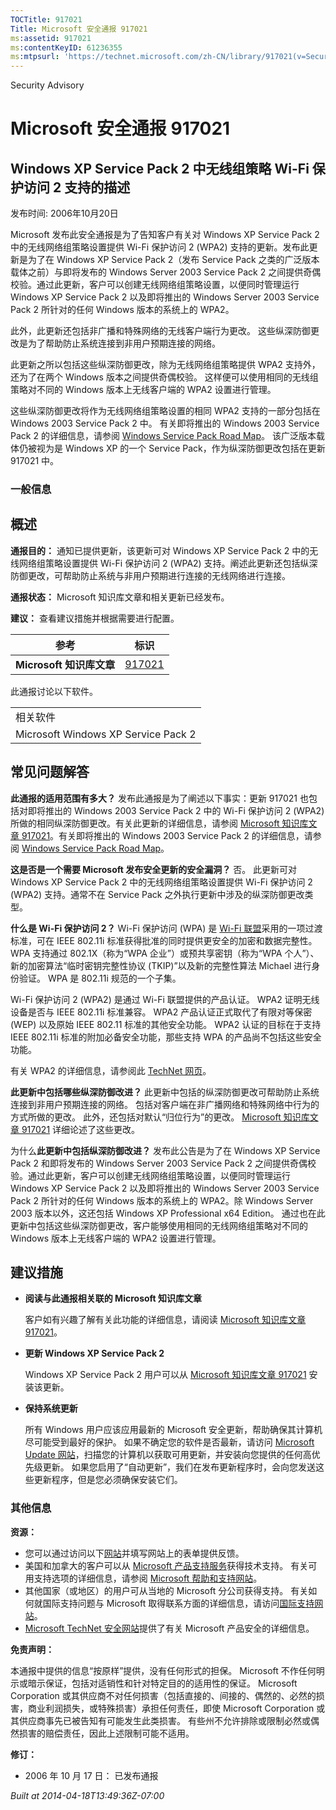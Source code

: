 ```yaml
---
TOCTitle: 917021
Title: Microsoft 安全通报 917021
ms:assetid: 917021
ms:contentKeyID: 61236355
ms:mtpsurl: 'https://technet.microsoft.com/zh-CN/library/917021(v=Security.10)'
---
```


Security Advisory

Microsoft 安全通报 917021
=========================

Windows XP Service Pack 2 中无线组策略 Wi-Fi 保护访问 2 支持的描述
------------------------------------------------------------------

发布时间: 2006年10月20日

Microsoft 发布此安全通报是为了告知客户有关对 Windows XP Service Pack 2 中的无线网络组策略设置提供 Wi-Fi 保护访问 2 (WPA2) 支持的更新。发布此更新是为了在 Windows XP Service Pack 2（发布 Service Pack 之类的广泛版本载体之前）与即将发布的 Windows Server 2003 Service Pack 2 之间提供奇偶校验。通过此更新，客户可以创建无线网络组策略设置，以便同时管理运行 Windows XP Service Pack 2 以及即将推出的 Windows Server 2003 Service Pack 2 所针对的任何 Windows 版本的系统上的 WPA2。

此外，此更新还包括非广播和特殊网络的无线客户端行为更改。 这些纵深防御更改是为了帮助防止系统连接到非用户预期连接的网络。

此更新之所以包括这些纵深防御更改，除为无线网络组策略提供 WPA2 支持外，还为了在两个 Windows 版本之间提供奇偶校验。 这样便可以使用相同的无线组策略对不同的 Windows 版本上无线客户端的 WPA2 设置进行管理。

这些纵深防御更改将作为无线网络组策略设置的相同 WPA2 支持的一部分包括在 Windows 2003 Service Pack 2 中。 有关即将推出的 Windows 2003 Service Pack 2 的详细信息，请参阅 [Windows Service Pack Road Map](http://www.microsoft.com/windows/lifecycle/servicepacks.mspx)。 该广泛版本载体仍被视为是 Windows XP 的一个 Service Pack，作为纵深防御更改包括在更新 917021 中。

### 一般信息

概述
----

<span></span>
**通报目的：** 通知已提供更新，该更新可对 Windows XP Service Pack 2 中的无线网络组策略设置提供 Wi-Fi 保护访问 2 (WPA2) 支持。阐述此更新还包括纵深防御更改，可帮助防止系统与非用户预期进行连接的无线网络进行连接。

**通报状态：** Microsoft 知识库文章和相关更新已经发布。

**建议：** 查看建议措施并根据需要进行配置。

| 参考                     | 标识                                             |
|--------------------------|--------------------------------------------------|
| **Microsoft 知识库文章** | [917021](http://support.microsoft.com/kb/917021) |

此通报讨论以下软件。

|                                     |
|-------------------------------------|
| 相关软件                            |
| Microsoft Windows XP Service Pack 2 |

常见问题解答
------------

<span></span>
**此通报的适用范围有多大？**
发布此通报是为了阐述以下事实：更新 917021 也包括对即将推出的 Windows 2003 Service Pack 2 中的 Wi-Fi 保护访问 2 (WPA2) 所做的相同纵深防御更改。有关此更新的详细信息，请参阅 [Microsoft 知识库文章 917021](http://support.microsoft.com/kb/917021)。有关即将推出的 Windows 2003 Service Pack 2 的详细信息，请参阅 [Windows Service Pack Road Map](http://www.microsoft.com/windows/lifecycle/servicepacks.mspx)。

**这是否是一个需要 Microsoft 发布安全更新的安全漏洞？**
否。 此更新可对 Windows XP Service Pack 2 中的无线网络组策略设置提供 Wi-Fi 保护访问 2 (WPA2) 支持。通常不在 Service Pack 之外执行更新中涉及的纵深防御更改类型。

**什么是 Wi-Fi 保护访问 2？**
Wi-Fi 保护访问 (WPA) 是 [Wi-Fi 联盟](http://www.wi-fialliance.org/opensection/about_overview.php)采用的一项过渡标准，可在 IEEE 802.11i 标准获得批准的同时提供更安全的加密和数据完整性。 WPA 支持通过 802.1X（称为“WPA 企业”）或预共享密钥（称为“WPA 个人”）、新的加密算法“临时密钥完整性协议 (TKIP)”以及新的完整性算法 Michael 进行身份验证。 WPA 是 802.11i 规范的一个子集。

Wi-Fi 保护访问 2 (WPA2) 是通过 Wi-Fi 联盟提供的产品认证。 WPA2 证明无线设备是否与 IEEE 802.11i 标准兼容。 WPA2 产品认证正式取代了有限对等保密 (WEP) 以及原始 IEEE 802.11 标准的其他安全功能。 WPA2 认证的目标在于支持 IEEE 802.11i 标准的附加必备安全功能，那些支持 WPA 的产品尚不包括这些安全功能。

有关 WPA2 的详细信息，请参阅此 [TechNet 网页](http://www.microsoft.com/technet/community/columns/cableguy/cg0505.mspx)。

**此更新中包括哪些纵深防御改进？**
此更新中包括的纵深防御更改可帮助防止系统连接到非用户预期连接的网络。 包括对客户端在非广播网络和特殊网络中行为的方式所做的更改。 此外，还包括对默认“归位行为”的更改。 [Microsoft 知识库文章 917021](http://support.microsoft.com/kb/917021) 详细论述了这些更改。

为什么**此更新中包括纵深防御改进？**
发布此公告是为了在 Windows XP Service Pack 2 和即将发布的 Windows Server 2003 Service Pack 2 之间提供奇偶校验。通过此更新，客户可以创建无线网络组策略设置，以便同时管理运行 Windows XP Service Pack 2 以及即将推出的 Windows Server 2003 Service Pack 2 所针对的任何 Windows 版本的系统上的 WPA2。除 Windows Server 2003 版本以外，这还包括 Windows XP Professional x64 Edition。 通过也在此更新中包括这些纵深防御更改，客户能够使用相同的无线网络组策略对不同的 Windows 版本上无线客户端的 WPA2 设置进行管理。

建议措施
--------

<span></span>
-   **阅读与此通报相关联的 Microsoft 知识库文章**

    客户如有兴趣了解有关此功能的详细信息，请阅读 [Microsoft 知识库文章 917021](http://support.microsoft.com/kb/917021)。

-   **更新 Windows XP Service Pack 2**

    Windows XP Service Pack 2 用户可以从 [Microsoft 知识库文章 917021](http://support.microsoft.com/kb/917021) 安装该更新。

-   **保持系统更新**

    所有 Windows 用户应该应用最新的 Microsoft 安全更新，帮助确保其计算机尽可能受到最好的保护。 如果不确定您的软件是否最新，请访问 [Microsoft Update 网站](http://update.microsoft.com/microsoftupdate/)，扫描您的计算机以获取可用更新，并安装向您提供的任何高优先级更新。 如果您启用了“自动更新”，我们在发布更新程序时，会向您发送这些更新程序，但是您必须确保安装它们。

### 其他信息

**资源：**

-   您可以通过访问以下[网站](https://support.microsoft.com/common/survey.aspx?scid=sw;en;1257&amp;showpage=1&amp;ws=technet&amp;sd=tech)并填写网站上的表单提供反馈。
-   美国和加拿大的客户可以从 [Microsoft 产品支持服务](http://go.microsoft.com/fwlink/?linkid=21131)获得技术支持。 有关可用支持选项的详细信息，请参阅 [Microsoft 帮助和支持网站](http://support.microsoft.com/default.aspx?ln=zh-cn)。
-   其他国家（或地区）的用户可从当地的 Microsoft 分公司获得支持。 有关如何就国际支持问题与 Microsoft 取得联系方面的详细信息，请访问[国际支持网站](http://go.microsoft.com/fwlink/?linkid=21155)。
-   [Microsoft TechNet 安全网站](http://go.microsoft.com/fwlink/?linkid=21132)提供了有关 Microsoft 产品安全的详细信息。

**免责声明：**

本通报中提供的信息“按原样”提供，没有任何形式的担保。 Microsoft 不作任何明示或暗示保证，包括对适销性和针对特定目的的适用性的保证。 Microsoft Corporation 或其供应商不对任何损害（包括直接的、间接的、偶然的、必然的损害，商业利润损失，或特殊损害）承担任何责任，即使 Microsoft Corporation 或其供应商事先已被告知有可能发生此类损害。 有些州不允许排除或限制必然或偶然损害的赔偿责任，因此上述限制可能不适用。

**修订：**

-   2006 年 10 月 17 日： 已发布通报

*Built at 2014-04-18T13:49:36Z-07:00*
